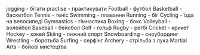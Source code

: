 jogging - бігати
practise - практикувати
Football - футбол
Basketball - баскетбол
Tennis - теніс
Swimming - плавання
Running - біг
Cycling - їзда на велосипеді
Gymnastics - гімнастика
Boxing - бокс
Volleyball - волейбол
Baseball - бейсбол
Golf - гольф
Rugby - регбі
Cricket - крикет
Hockey - хокей
Skiing - лижний спорт
Snowboarding - сноубординг
Wrestling - боротьба
Surfing - серфінг
Archery - стрільба з лука
Martial Arts - бойові мистецтва